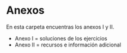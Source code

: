 # Anexos
En esta carpeta encuentras los anexos I y II.
- Anexo I = soluciones de los ejercicios
- Anexo II = recursos e información adicional
